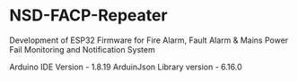 # NSD-FACP-Repeater
Development of ESP32 Firmware for Fire Alarm, Fault Alarm &amp; Mains Power Fail Monitoring and Notification System

Arduino IDE Version - 1.8.19
ArduinJson Library version - 6.16.0


